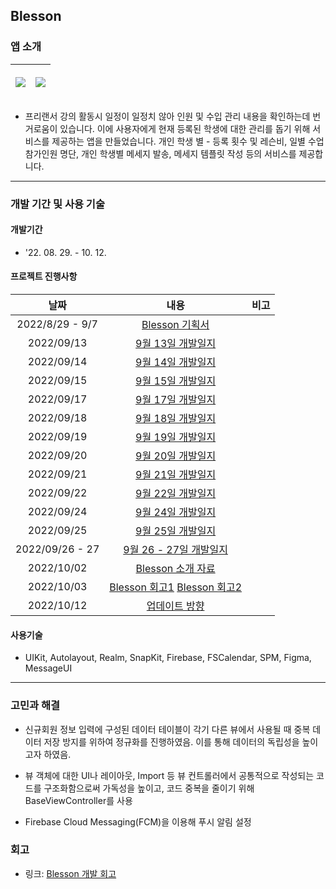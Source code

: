 ## Blesson

### 앱 소개

| <p align = "center"><img src = "https://user-images.githubusercontent.com/84652513/193572589-aaf84b6e-55a6-4c71-bf89-dd36dd12a8b6.gif"></p> | <p align="center"><img src="https://user-images.githubusercontent.com/84652513/193572863-01bfc8b7-9f5a-4ea8-b239-1644b685d303.gif"></p> |
| :----------------------------------------------------------: | :----------------------------------------------------------: |

- 프리랜서 강의 활동시 일정이 일정치 않아 인원 및 수입 관리 내용을 확인하는데 번거로움이 있습니다. 이에 사용자에게 현재 등록된 학생에 대한 관리를 돕기 위해 서비스를 제공하는 앱을 만들었습니다. 개인 학생 별 - 등록 횟수 및 레슨비, 일별 수업 참가인원 명단, 개인 학생별 메세지 발송, 메세지 템플릿 작성 등의 서비스를 제공합니다.

------

### 개발 기간 및 사용 기술

#### 개발기간

- '22. 08. 29. - 10. 12.

#### 프로젝트 진행사항

|      날짜       |                             내용                             | 비고 |
| :-------------: | :----------------------------------------------------------: | :--: |
| 2022/8/29 - 9/7 | [Blesson 기획서](https://inframince.notion.site/Blesson-9c5e1d97a191471484ee99ab168cf786) |      |
|   2022/09/13    | [9월 13일 개발일지](https://www.notion.so/inframince/2022-09-13-1820353f445942c9b3f2fb9c4ff8ad3e) |      |
|   2022/09/14    | [9월 14일 개발일지](https://inframince.notion.site/2022-09-14-4553a358f5464ec9aa1f632a51b38b8a) |      |
|   2022/09/15    | [9월 15일 개발일지](https://inframince.notion.site/2022-09-15-03bbf6faa72e4a59bb774815d8e81b68) |      |
|   2022/09/17    | [9월 17일 개발일지](https://inframince.notion.site/2022-09-17-50d83235c9ed430b813ee78e8c9d320c) |      |
|   2022/09/18    | [9월 18일 개발일지](https://inframince.notion.site/2022-09-18-3b68421e30834d43b0c83b5f4a4c7dc3) |      |
|   2022/09/19    | [9월 19일 개발일지](https://inframince.notion.site/2022-09-19-60808a839789436fb020b2ba20948c87) |      |
|   2022/09/20    | [9월 20일 개발일지](https://inframince.notion.site/2022-09-20-9b03ff35b6954aebbc3f194e1c3f2122) |      |
|   2022/09/21    | [9월 21일 개발일지](https://inframince.notion.site/2022-09-21-33d152047e314b069eaa83a51544c9c0) |      |
|   2022/09/22    | [9월 22일 개발일지](https://inframince.notion.site/2022-09-22-7aab5e0320184ef7b8e2eb786b63dccc) |      |
|   2022/09/24    | [9월 24일 개발일지](https://inframince.notion.site/2022-09-24-b1db9d15e36c473a9f363c204a22fa99) |      |
|   2022/09/25    | [9월 25일 개발일지](https://inframince.notion.site/2022-09-25-a41fcc93a53d495b89c3583ae665c338) |      |
| 2022/09/26 - 27 | [9월 26 - 27일 개발일지](https://inframince.notion.site/2022-09-26-27-4df22322e7774a7fb5db37307f375ef4) |      |
|   2022/10/02    | [Blesson 소개 자료](https://inframince.notion.site/Blesson-8ebfff4cdb474d96b9f72229ad579d3c) |      |
|   2022/10/03    | [Blesson 회고1](https://inframince.notion.site/2022-10-02-de9dd0be55a842ef878c914cf4f7c370) [Blesson 회고2](https://velog.io/@hii5074/Blesson-%EA%B0%9C%EB%B0%9C-%ED%9A%8C%EA%B3%A0) |      |
|   2022/10/12    | [업데이트 방향](https://inframince.notion.site/Blesson-bb28fcd031724a488df50302481f4e29) |      |

#### 사용기술

- UIKit, Autolayout, Realm, SnapKit, Firebase, FSCalendar, SPM, Figma, MessageUI

------

### 고민과 해결

- 신규회원 정보 입력에 구성된 데이터 테이블이 각기 다른 뷰에서 사용될 때 중복 데이터 저장 방지를 위하여 정규화를 진행하였음. 이를 통해 데이터의 독립성을 높이고자 하였음.

- 뷰 객체에 대한 UI나 레이아웃, Import 등 뷰 컨트롤러에서 공통적으로 작성되는 코드를 구조화함으로써 가독성을 높이고, 코드 중복을 줄이기 위해 BaseViewController를 사용

- Firebase Cloud Messaging(FCM)을 이용해 푸시 알림 설정



### 회고

- 링크: [Blesson 개발 회고](https://velog.io/@hii5074/Blesson-개발-회고)
